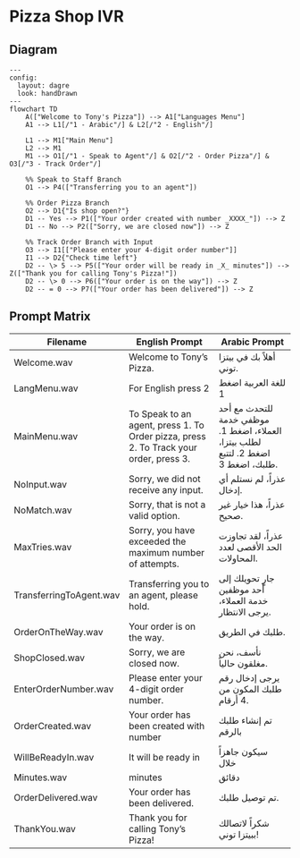 # Pizza Shop IVR

## Diagram

```mermaid
---
config:
  layout: dagre
  look: handDrawn
---
flowchart TD
    A(["Welcome to Tony's Pizza"]) --> A1["Languages Menu"]
    A1 --> L1[/"1 - Arabic"/] & L2[/"2 - English"/]

    L1 --> M1["Main Menu"]
    L2 --> M1
    M1 --> O1[/"1 - Speak to Agent"/] & O2[/"2 - Order Pizza"/] & O3[/"3 - Track Order"/]

    %% Speak to Staff Branch
    O1 --> P4(["Transferring you to an agent"])

    %% Order Pizza Branch
    O2 --> D1{"Is shop open?"}
    D1 -- Yes --> P1(["Your order created with number _XXXX_"]) --> Z
    D1 -- No --> P2(["Sorry, we are closed now"]) --> Z

    %% Track Order Branch with Input
    O3 --> I1[["Please enter your 4-digit order number"]]
    I1 --> D2{"Check time left"}
    D2 -- \> 5 --> P5(["Your order will be ready in _X_ minutes"]) --> Z(["Thank you for calling Tony's Pizza!"])
    D2 -- \> 0 --> P6(["Your order is on the way"]) --> Z
    D2 -- = 0 --> P7(["Your order has been delivered"]) --> Z
```

## Prompt Matrix

| Filename                | English Prompt                                                                        | Arabic Prompt                                                                     |
| ----------------------- | ------------------------------------------------------------------------------------- | --------------------------------------------------------------------------------- |
| Welcome.wav             | Welcome to Tony’s Pizza.                                                              | أهلاً بك في بيتزا توني.                                                           |
| LangMenu.wav            | For English press 2                                                                   | للغة العربية اضغط 1                                                               |
| MainMenu.wav            | To Speak to an agent, press 1. To Order pizza, press 2. To Track your order, press 3. | للتحدث مع أحد موظفي خدمة العملاء، اضغط 1. لطلب بيتزا، اضغط 2. لتتبع طلبك، اضغط 3. |
| NoInput.wav             | Sorry, we did not receive any input.                                                  | عذراً، لم نستلم أي إدخال.                                                         |
| NoMatch.wav             | Sorry, that is not a valid option.                                                    | عذراً، هذا خيار غير صحيح.                                                         |
| MaxTries.wav            | Sorry, you have exceeded the maximum number of attempts.                              | عذراً، لقد تجاوزت الحد الأقصى لعدد المحاولات.                                     |
| TransferringToAgent.wav | Transferring you to an agent, please hold.                                            | جارٍ تحويلك إلى أحد موظفين خدمة العملاء، يرجى الانتظار.                           |
| OrderOnTheWay.wav       | Your order is on the way.                                                             | طلبك في الطريق.                                                                   |
| ShopClosed.wav          | Sorry, we are closed now.                                                             | نأسف، نحن مغلقون حالياً.                                                          |
| EnterOrderNumber.wav    | Please enter your 4-digit order number.                                               | يرجى إدخال رقم طلبك المكون من 4 أرقام.                                            |
| OrderCreated.wav        | Your order has been created with number                                               | تم إنشاء طلبك بالرقم                                                              |
| WillBeReadyIn.wav       | It will be ready in                                                                   | سيكون جاهزاً خلال                                                                 |
| Minutes.wav             | minutes                                                                               | دقائق                                                                             |
| OrderDelivered.wav      | Your order has been delivered.                                                        | تم توصيل طلبك.                                                                    |
| ThankYou.wav            | Thank you for calling Tony’s Pizza!                                                   | شكراً لاتصالك ببيتزا توني!                                                        |
